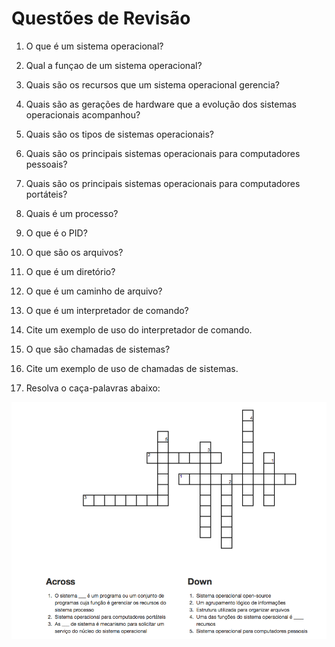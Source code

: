 # Questões de Revisão

1. O que é um sistema operacional?

2. Qual a funçao de um sistema operacional?

3. Quais são os recursos que um sistema operacional gerencia?

4. Quais são as gerações de hardware que a evolução dos sistemas operacionais acompanhou?

5. Quais são os tipos de sistemas operacionais?

6. Quais são os principais sistemas operacionais para computadores pessoais?

7. Quais são os principais sistemas operacionais para computadores portáteis?

8. Quais é um processo?

9. O que é o PID?

10. O que são os arquivos?

11. O que é um diretório?

12. O que é um caminho de arquivo?

13. O que é um interpretador de comando?

14. Cite um exemplo de uso do interpretador de comando.

15. O que são chamadas de sistemas?

16. Cite um exemplo de uso de chamadas de sistemas.

18. Resolva o caça-palavras abaixo:

![](001_palavra_cruzada.png)
